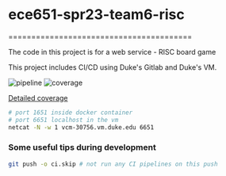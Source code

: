 # ece651-spr23-team6-risc
========================================

The code in this project is for a web service - RISC board game

This project includes CI/CD using Duke's Gitlab and Duke's VM.

![pipeline](https://gitlab.oit.duke.edu/mw515/ece651-spr23-team6-risc/badges/master/pipeline.svg)
![coverage](https://gitlab.oit.duke.edu/mw515/ece651-spr23-team6-risc/badges/master/coverage.svg?job=test)

[Detailed coverage](https://mw515.pages.oit.duke.edu/ece651-spr23-team6-risc/dashboard.html)


```bash
# port 1651 inside docker container
# port 6651 localhost in the vm
netcat -N -w 1 vcm-30756.vm.duke.edu 6651
```

### Some useful tips during development
```bash
git push -o ci.skip # not run any CI pipelines on this push
```
